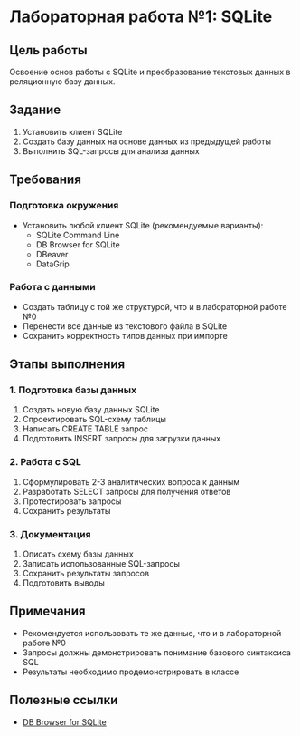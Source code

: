 # Лабораторная работа №1: SQLite

## Цель работы
Освоение основ работы с SQLite и преобразование текстовых данных в реляционную базу данных.

## Задание
1. Установить клиент SQLite
2. Создать базу данных на основе данных из предыдущей работы
3. Выполнить SQL-запросы для анализа данных

## Требования

### Подготовка окружения
- Установить любой клиент SQLite (рекомендуемые варианты):
  - SQLite Command Line
  - DB Browser for SQLite
  - DBeaver
  - DataGrip

### Работа с данными
- Создать таблицу с той же структурой, что и в лабораторной работе №0
- Перенести все данные из текстового файла в SQLite
- Сохранить корректность типов данных при импорте

## Этапы выполнения

### 1. Подготовка базы данных
1. Создать новую базу данных SQLite
2. Спроектировать SQL-схему таблицы
3. Написать CREATE TABLE запрос
4. Подготовить INSERT запросы для загрузки данных

### 2. Работа с SQL
1. Сформулировать 2-3 аналитических вопроса к данным
2. Разработать SELECT запросы для получения ответов
3. Протестировать запросы
4. Сохранить результаты

### 3. Документация
1. Описать схему базы данных
2. Записать использованные SQL-запросы
3. Сохранить результаты запросов
4. Подготовить выводы

## Примечания
- Рекомендуется использовать те же данные, что и в лабораторной работе №0
- Запросы должны демонстрировать понимание базового синтаксиса SQL
- Результаты необходимо продемонстрировать в классе

## Полезные ссылки
- [DB Browser for SQLite](https://sqlitebrowser.org/)
